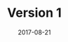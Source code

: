 ---
title: "Version 1"
description: "Lorem Ipsum Dolor Sit Amet"
date: "2017-08-21"
contact: "jgruen@mozilla.com"

product:
  -
    name: "My First Project v1"
    icon: "./images/icon.svg"
    hero:
      -
        title: "Kommandr"
        text: "Hundreds of simple commands, right at your fingertips."
        cta: "Get the Extension"
        image: "./images/splash-screen.png"
    facets:
      -
        title: "At your service"
        text: "Just start typing. Kommandr will start making suggestions. From screenshots, to notes, to bookmarks. Do at all with a few taps of the keyboard."
        image: "./images/splash-screen-2.png"
      -
        title: "Here Comes Everybody"
        text: "Integrate with all your favorite apps. Want a send a message with Facebook, or save a page to Evernote? We've got you covered?"
        image: "./images/splash-screen-3.png"
      -
        title: "Keep Connected"
        text: "Kommandr makes it easy to send sites and files to all your devices so they're there when you need them."
        image: "./images/splash-screen-4.png"
---